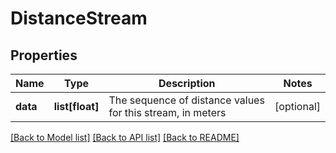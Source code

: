 # DistanceStream

## Properties
Name | Type | Description | Notes
------------ | ------------- | ------------- | -------------
**data** | **list[float]** | The sequence of distance values for this stream, in meters | [optional] 

[[Back to Model list]](../README.md#documentation-for-models) [[Back to API list]](../README.md#documentation-for-api-endpoints) [[Back to README]](../README.md)


